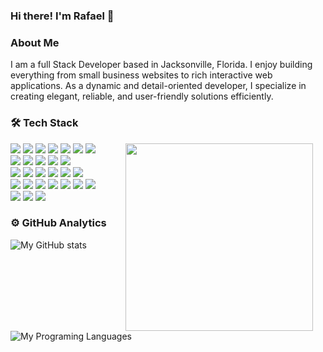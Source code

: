 ### Hi there! I'm Rafael 👋

### About Me
I am a full Stack Developer based in Jacksonville, Florida. I enjoy building everything from small business websites to rich interactive web applications. As a dynamic and detail-oriented developer, I specialize in creating elegant, reliable, and user-friendly solutions efficiently.

### 🛠️ Tech Stack

<img align="right" src="https://media.giphy.com/media/ZVik7pBtu9dNS/giphy.gif" width="300" hspace="20">
<p>
<img src="https://img.shields.io/badge/JavaScript-F7DF1E?logo=javascript&logoColor=black">
<img src="https://img.shields.io/badge/HTML5-E34F26?logo=html5&logoColor=white">
<img src="https://img.shields.io/badge/CSS3-1572B6?logo=css3&logoColor=white">
<img src="https://img.shields.io/badge/Sass-CC6699?logo=sass&logoColor=white">
<img src="https://img.shields.io/badge/React-61DAFB?logo=react&logoColor=white">
<img src="https://img.shields.io/badge/Vue.js-4FC08D?logo=vuedotjs&logoColor=white">
<img src="https://img.shields.io/badge/Vuetify-1867C0?logo=vuetify&logoColor=white"><br>
<img src="https://img.shields.io/badge/Bootstrap-7952B3?logo=bootstrap&logoColor=white">
<img src="https://img.shields.io/badge/TailwindCSS-06B6D4?logo=tailwindcss&logoColor=white">
<img src="https://img.shields.io/badge/Node.js-339933?logo=nodedotjs&logoColor=white">
<img src="https://img.shields.io/badge/Express.js-000000?logo=express&logoColor=white">
<img src="https://img.shields.io/badge/AdonisJS-220052?logo=adonisjs&logoColor=white"><br>
<img src="https://img.shields.io/badge/Laravel-FF2D20?logo=laravel&logoColor=white">
<img src="https://img.shields.io/badge/Symfony-000000?logo=symfony&logoColor=white">
<img src="https://img.shields.io/badge/Slim-2C8CBB">
<img src="https://img.shields.io/badge/Ruby%20on%20Rails-CC0000?logo=rubyonrails&logoColor=white">
<img src="https://img.shields.io/badge/MySQL-4479A1?logo=mysql&logoColor=white">
<img src="https://img.shields.io/badge/PostgreSQL-4169E1?logo=postgresql&logoColor=white"><br>
<img src="https://img.shields.io/badge/SQLite-003B57?logo=sqlite&logoColor=white">
<img src="https://img.shields.io/badge/MongoDB-47A248?logo=mongodb&logoColor=white">
<img src="https://img.shields.io/badge/Redis-DC382D?logo=redis&logoColor=white">
<img src="https://img.shields.io/badge/Firebase-FFCA28?logo=firebase&logoColor=black">
<img src="https://img.shields.io/badge/Git-F05032?logo=git&logoColor=white">
<img src="https://img.shields.io/badge/Docker-2496ED?logo=docker&logoColor=white">
<img src="https://img.shields.io/badge/Vagrant-1868F2?logo=vagrant&logoColor=white"><br>
<img src="https://img.shields.io/badge/NPM-CB3837?logo=npm&logoColor=white">
<img src="https://img.shields.io/badge/Yarn-2C8EBB?logo=yarn&logoColor=white">
<img src="https://img.shields.io/badge/Composer-885630?logo=composer&logoColor=white">
<br>
</p>

### ⚙️ GitHub Analytics

![My GitHub stats](https://github-readme-stats.vercel.app/api?username=tolastarras&show_icons=true&theme=&hide_border=true&hide=contribs) ![My Programing Languages](https://github-readme-stats-eight-theta.vercel.app/api/top-langs/?username=tolastarras&layout=compact&langs_count=8&theme=&hide_border=true)


<!--
**tolastarras/tolastarras** is a ✨ _special_ ✨ repository because its `README.md` (this file) appears on your GitHub profile.

Here are some ideas to get you started:

- 🔭 I’m currently working on ...
- 🌱 I’m currently learning ...
- 👯 I’m looking to collaborate on ...
- 🤔 I’m looking for help with ...
- 💬 Ask me about ...
- 📫 How to reach me: ...
- 😄 Pronouns: ...
- ⚡ Fun fact: ...
-->
